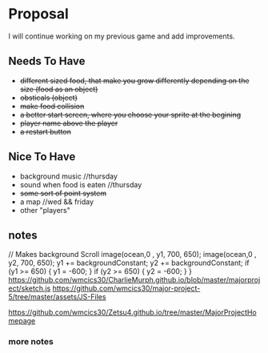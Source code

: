 # Proposal
I will continue working on my previous game and add improvements.

## Needs To Have
- ~~different sized food, that make you grow differently depending on the size (food as an object)~~
-  ~~obsticals (object)~~ 
- ~~make food collision~~
- ~~a better start screen, where you choose your sprite at the begining~~
- ~~player name above the player~~
- ~~a restart button~~
 
## Nice To Have
- background music //thursday
- sound when food is eaten //thursday
- ~~some sort of point system~~
- a map //wed && friday
- other "players"




## notes
  // Makes background Scroll
  image(ocean,0 , y1, 700, 650);
  image(ocean,0 , y2, 700, 650);
  y1 += backgroundConstant;
  y2 += backgroundConstant;
  if (y1 >= 650) {
    y1 = -600;
  }
  if (y2 >= 650) {
    y2 = -600;
  }
}
https://github.com/wmcics30/CharlieMurph.github.io/blob/master/majorproject/sketch.js
https://github.com/wmcics30/major-project-5/tree/master/assets/JS-Files

https://github.com/wmcics30/Zetsu4.github.io/tree/master/MajorProjectHomepage

### more notes

